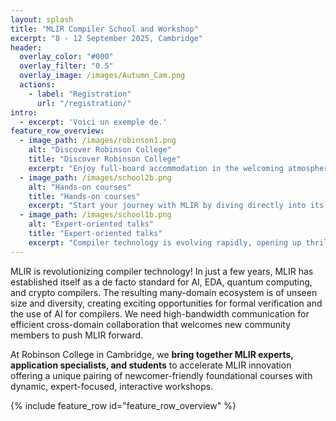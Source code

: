 ```yaml
---
layout: splash
title: "MLIR Compiler School and Workshop"
excerpt: "8 - 12 September 2025, Cambridge"
header:
  overlay_color: "#000"
  overlay_filter: "0.5"
  overlay_image: /images/Autumn_Cam.png
  actions:
    - label: "Registration"
      url: "/registration/"
intro:
  - excerpt: 'Voici un exemple de.'
feature_row_overview:
  - image_path: /images/robinson1.png
    alt: "Discover Robinson College"
    title: "Discover Robinson College"
    excerpt: "Enjoy full-board accommodation in the welcoming atmosphere of Robinson College—ideally located between the historic city center and the Computer Science Department. With its stunning autumn gardens, peaceful setting and fully-equiped conference building, **it’s the perfect place to focus, connect, and learn**."
  - image_path: /images/school2b.png
    alt: "Hands-on courses"
    title: "Hands-on courses"
    excerpt: "Start your journey with MLIR by diving directly into its core concepts and infrastructure. Our introductory course will guide you through the fundamentals of SSA, operator lowering, and dialect definition. By the end, **these essential building blocks will no longer be mysteries**—they’ll be tools you’re ready to use with confidence."
  - image_path: /images/school1b.png
    alt: "Expert-oriented talks"
    title: "Expert-oriented talks"
    excerpt: "Compiler technology is evolving rapidly, opening up thrilling frontiers—from **scheduling languages** and **formal methods** to **hardware verification** and **cutting-edge backend development**. Our lineup of invited talks brings together leading experts from academia and industry. Gain insights into the latest research and real-world applications!"
---
```



MLIR is revolutionizing compiler technology! In just a few years, MLIR has established itself as a de facto standard for AI, EDA, quantum computing, and crypto compilers. The resulting many-domain ecosystem is of unseen size and diversity, creating exciting opportunities for formal verification and the use of AI for compilers. We need high-bandwidth communication for efficient cross-domain collaboration that welcomes new community members to push MLIR forward.

At Robinson College in Cambridge, we **bring together MLIR experts, application specialists, and students** to accelerate MLIR innovation offering a unique pairing of newcomer-friendly foundational courses with dynamic, expert-focused, interactive workshops.

{% include feature_row id="feature_row_overview" %}


